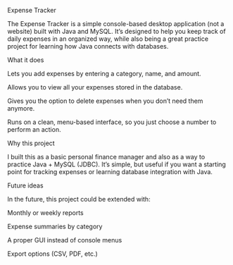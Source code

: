 Expense Tracker

The Expense Tracker is a simple console-based desktop application (not a website) built with Java and MySQL. It’s designed to help you keep track of daily expenses in an organized way, while also being a great practice project for learning how Java connects with databases.

What it does

Lets you add expenses by entering a category, name, and amount.

Allows you to view all your expenses stored in the database.

Gives you the option to delete expenses when you don’t need them anymore.

Runs on a clean, menu-based interface, so you just choose a number to perform an action.

Why this project

I built this as a basic personal finance manager and also as a way to practice Java + MySQL (JDBC). It’s simple, but useful if you want a starting point for tracking expenses or learning database integration with Java.

Future ideas

In the future, this project could be extended with:

Monthly or weekly reports

Expense summaries by category

A proper GUI instead of console menus

Export options (CSV, PDF, etc.)
